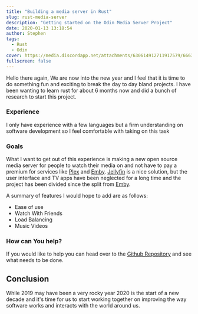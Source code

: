 ```yaml
---
title: "Building a media server in Rust"
slug: rust-media-server
description: "Getting started on the Odin Media Server Project"
date: 2020-01-13 13:18:54
author: Stephen
tags:
  - Rust
  - Odin
cover: https://media.discordapp.net/attachments/630614912711917579/666392309499428864/external-content.duckduckgo.com.png?width=1231&height=683
fullscreen: false
---
```


Hello there again, We are now into the new year and I feel that it is time to do something fun and exciting to break the day to day bland projects. I have been wanting to learn rust for about 6 months now and did a bunch of research to start this project.

### Experience
I only have experience with a few languages but a firm understanding on software development so I feel comfortable with taking on this task

### Goals
What I want to get out of this experience is making a new open source media server for people to watch their media on and not have to pay a premium for services like [Plex](https://plex.tv) and [Emby](https://emby.media). [Jellyfin](https://jellyfin.org) is a nice solution, but the user interface and TV apps have been neglected for a long time and the project has been divided since the split from [Emby](https://emby.media).

A summary of features I would hope to add are as follows:
- Ease of use
- Watch With Friends
- Load Balancing
- Music Videos

### How can You help?

If you would like to help you can head over to the [Github Repository](https://github.com/OdinMedia/) and see what needs to be done.

## Conclusion
While 2019 may have been a very rocky year 2020 is the start of a new decade and it's time for us to start working together on improving the way software works and interacts with the world around us.

